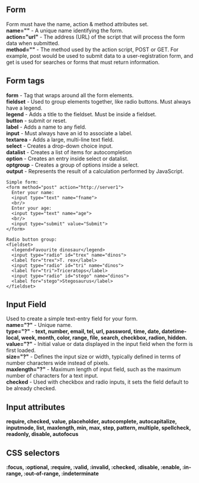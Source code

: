 
## Form 
Form must have the name, action & method attributes set.<br/>
**name=""** - A unique name identifying the form.<br/>
**action="url"** - The address (URL) of the script that will process the form data when submitted.<br/>
**method=""** - The method used by the action script, POST or GET. For example, post would be used to submit data to a user-registration form, and get is used for searches or forms that must return information.

## Form tags
**form** - Tag that wraps around all the form elements.<br/>
**fieldset** - Used to group elements together, like radio buttons. Must always have a legend.<br/>
**legend** - Adds a title to the fieldset. Must be inside a fieldset.<br/>
**button** - submit or reset.<br/>
**label** - Adds a name to any field.<br/>
**input** - Must always have an id to associate a label.<br/>
**textarea** - Adds a large, multi-line text field.<br/>
**select** - Creates a drop-down choice input.<br/>
**datalist** - Creates a list of items for autocompletion<br/>
**option** - Creates an entry inside select or datalist.<br/>
**optgroup** - Creates a group of options inside a select.<br/>
**output** - Represents the result of a calculation performed by JavaScript.<br/>

```
Simple form:
<form method="post" action="http://server1">
  Enter your name:
  <input type="text" name="fname">
  <br/>
  Enter your age:
  <input type="text" name="age">
  <br/>
  <input type="submit" value="Submit">
</form>
```
```
Radio button group:
<fieldset>
  <legend>Favourite dinosaur</legend>
  <input type="radio" id="trex" name="dinos">
  <label for="trex">T. rex</label>
  <input type="radio" id="tri" name="dinos">
  <label for="tri">Triceratops</label>
  <input type="radio" id="stego" name="dinos">
  <label for="stego">Stegosaurus</label>
</fieldset>
```
## Input Field
Used to create a simple text-entry field for your form.<br/>
**name="?"** - Unique name.<br/>
**type="?"** - **text, number, email, tel, url, password, time, date, datetime-local, week, month, color, range, file, search, checkbox, radion, hidden.**<br/>
**value="?"** - Initial value or data displayed in the input field when the form is first loaded.<br/>
**size="?"** - Defines the input size or width, typically defined in terms of number characters wide instead of pixels.<br/>
**maxlength="?"** - Maximum length of input field, such as the maximum number of characters for a text input.<br/>
**checked** - Used with checkbox and radio inputs, it sets the field default to be already checked.<br/>

## Input attributes
**require, checked, value, placeholder, autocomplete, autocapitalize, inputmode, list, maxlength, min, max, step, pattern, multiple, spellcheck, readonly, disable, autofocus**

## CSS selectors
**:focus, :optional, :require, :valid, :invalid, :checked, :disable, :enable, :in-range, :out-of-range, :indeterminate**